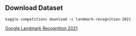 ## Download Dataset

`kaggle competitions download -c landmark-recognition-2021`

[Google Landmark Recognition 2021](https://www.kaggle.com/c/landmark-recognition-2021/data)

